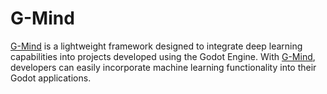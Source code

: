 # G-Mind
[G-Mind](https://github.com/Jersonrn/G-Mind) is a lightweight framework designed to integrate deep learning capabilities into projects developed using the Godot Engine. With [G-Mind](https://github.com/Jersonrn/G-Mind), developers can easily incorporate machine learning functionality into their Godot applications.
